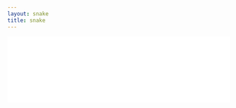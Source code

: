 ```yaml
---
layout: snake
title: snake
---
```


<iframe src="snake-game.html" scrolling="no" style="border: none" max-height="404" width="100%" ></iframe>
